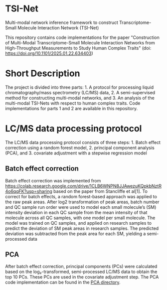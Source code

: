 # TSI-Net
Multi-modal network inference framework to construct Transcriptome-Small Molecule Interaction Network (TSI-Net)

This repository contains code implementations for the paper "Construction of Multi-Modal Transcriptome-Small Molecule Interaction Networks from High-Throughput Measurements to Study Human Complex Traits" (doi: https://doi.org/10.1101/2025.01.22.634403)

# Short Description
The project is divided into three parts: 1. A protocol for processing liquid chromatography/mass spectrometry (LC/MS) data, 2. A semi-supervised method for constructing multi-modal networks, and 3. An analysis of the multi-modal TSI-Nets with respect to human complex traits. Code implementations for parts 1 and 2 are available in this repository.

# LC/MS data processing protocol
The LC/MS data processing protocol consists of three steps: 1. Batch effect correction using a random forest model, 2. principal component analysis (PCA), and 3. covariate adjustment with a stepwise regression model

## Batch effect correction
Batch effect correction was implemented from https://colab.research.google.com/drive/1CLB6WNPN8JJAwezuKQpkbNztR4o6qqFK?usp=sharing based on the paper from Stancliffe et al[1].
To correct for batch effects, a random forest-based approach was applied to the raw peak areas. After log2 transformation of peak areas, batch number and QC sample run order were used to model each small molecule’s (SM) intensity deviation in each QC sample from the mean intensity of that molecule across all QC samples, with one model per small molecule. The model was trained on QC samples, and applied on research samples to predict the deviation of SM peak areas in research samples. The predicted deviation was subtracted from the peak area for each SM, yielding a semi-processed data

## PCA
After batch effect correction, principal components (PCs) were calculated based on the log₂-transformed, semi-processed LC/MS data to obtain the top 10 PCs. These PCs are used in the covariate adjustment step. The PCA code implementation can be found in the [PCA directory](./PCA/).
